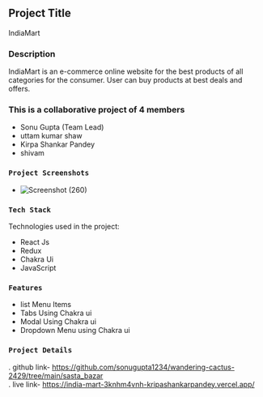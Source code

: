 ## Project Title

IndiaMart

### Description

IndiaMart is an e-commerce online website for the best products of all categories for the consumer. User can buy products at best deals and offers.

### This is a collaborative project of 4 members

- Sonu Gupta (Team Lead)
- uttam kumar shaw
- Kirpa Shankar Pandey
- shivam


### `Project Screenshots`

- ![Screenshot (260)](https://user-images.githubusercontent.com/112892522/221486632-fa465c01-6249-44dd-a056-7c7234dc673a.png)

### `Tech Stack`

Technologies used in the project:

- React Js
- Redux
- Chakra Ui
- JavaScript


### `Features`

- list Menu Items<br/>
- Tabs Using Chakra ui<br/>
- Modal Using Chakra ui<br/>
- Dropdown Menu using Chakra ui<br/>

### `Project Details`

. github link- https://github.com/sonugupta1234/wandering-cactus-2429/tree/main/sasta_bazar <br/>
. live link- https://india-mart-3knhm4vnh-kripashankarpandey.vercel.app/
